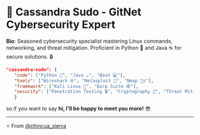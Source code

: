 # 👤 Cassandra Sudo - GitNet Cybersecurity Expert

   **Bio**: Seasoned cybersecurity specialist mastering Linux commands, networking, and threat mitigation. Proficient in Python 🐍 and Java ☕ for secure solutions. 🔒

```json
"cassandra-sudo": {
   "code": ["Python 🐍", "Java ☕", "Bash 💻"],
   "tools": ["Wireshark 🌐", "Metasploit 🔧", "Nmap 🕵️‍♀️"],
   "framework": ["Kali Linux 🐧", "Burp Suite 🕸️"],
   "security": ["Penetration Testing 🔒", "Cryptography 🔑", "Threat Mitigation 🚨"]
   }
```

so if you want to say <b>hi, I'll be happy to meet you more!</b> 😎</em>

---

⭐️ From [@chincua_sierra](https://github.com/cassanda-sudo)